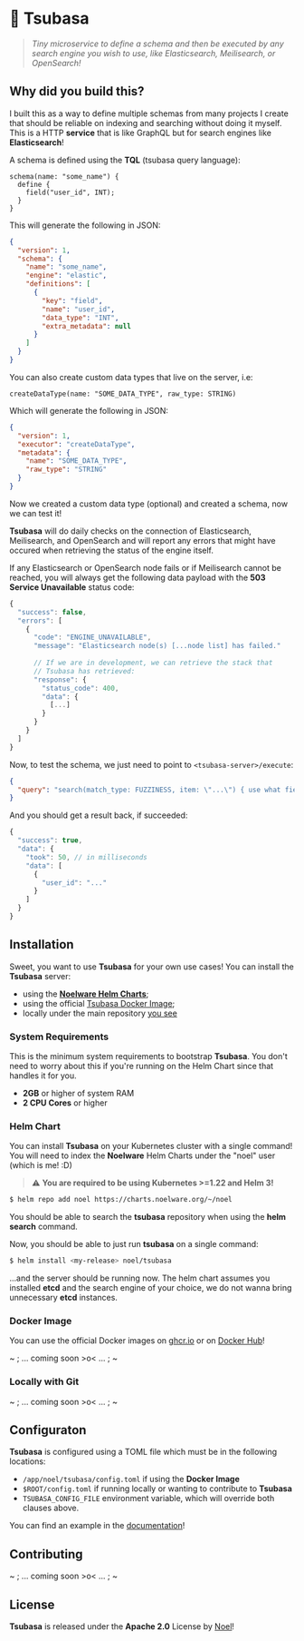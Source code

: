 # 🐇 Tsubasa
> *Tiny microservice to define a schema and then be executed by any search engine you wish to use, like Elasticsearch, Meilisearch, or OpenSearch!*

## Why did you build this?
I built this as a way to define multiple schemas from many projects I create that should be reliable
on indexing and searching without doing it myself. This is a HTTP **service** that is like GraphQL but for
search engines like **Elasticsearch**!

A schema is defined using the **TQL** (tsubasa query language):

```tql
schema(name: "some_name") {
  define {
    field("user_id", INT);
  }
}
```

This will generate the following in JSON:
```json
{
  "version": 1,
  "schema": {
    "name": "some_name",
    "engine": "elastic",
    "definitions": [
      {
        "key": "field",
        "name": "user_id",
        "data_type": "INT",
        "extra_metadata": null
      }
    ]
  }
}
```

You can also create custom data types that live on the server, i.e:

```tql
createDataType(name: "SOME_DATA_TYPE", raw_type: STRING)
```

Which will generate the following in JSON:
```json
{
  "version": 1,
  "executor": "createDataType",
  "metadata": {
    "name": "SOME_DATA_TYPE",
    "raw_type": "STRING"
  }
}
```

Now we created a custom data type (optional) and created a schema, now we can test it!

**Tsubasa** will do daily checks on the connection of Elasticsearch, Meilisearch, and OpenSearch
and will report any errors that might have occured when retrieving the status of the engine itself.

If any Elasticsearch or OpenSearch node fails or if Meilisearch cannot be reached, you will always get the following data payload with the **503 Service Unavailable** status code:

```js
{
  "success": false,
  "errors": [
    {
      "code": "ENGINE_UNAVAILABLE",
      "message": "Elasticsearch node(s) [...node list] has failed."
      
      // If we are in development, we can retrieve the stack that
      // Tsubasa has retrieved:
      "response": {
        "status_code": 400,
        "data": {
          [...]
        }
      }
    }
  ]
}
```

Now, to test the schema, we just need to point to `<tsubasa-server>/execute`:

```json
{
  "query": "search(match_type: FUZZINESS, item: \"...\") { use what field is available! }"
}
```

And you should get a result back, if succeeded:

```js
{
  "success": true,
  "data": {
    "took": 50, // in milliseconds
    "data": [
      {
        "user_id": "..."
      }
    ]
  }
}
```

## Installation
Sweet, you want to use **Tsubasa** for your own use cases! You can install the **Tsubasa** server:

- using the [**Noelware Helm Charts**](#helm-chart);
- using the official [Tsubasa Docker Image](#docker-image);
- locally under the main repository [you see](#locally-with-git)

### System Requirements
This is the minimum system requirements to bootstrap **Tsubasa**. You don't need to worry about this if
you're running on the Helm Chart since that handles it for you.

- **2GB** or higher of system RAM
- **2 CPU Cores** or higher

### Helm Chart
You can install **Tsubasa** on your Kubernetes cluster with a single command! You will need to index the
**Noelware** Helm Charts under the "noel" user (which is me! :D)

> :warning: **You are required to be using Kubernetes >=1.22 and Helm 3!**

```sh
$ helm repo add noel https://charts.noelware.org/~/noel
```

You should be able to search the **tsubasa** repository when using the **helm search** command.

Now, you should be able to just run **tsubasa** on a single command:

```sh
$ helm install <my-release> noel/tsubasa
```

...and the server should be running now. The helm chart assumes you installed **etcd** and the search engine
of your choice, we do not wanna bring unnecessary **etcd** instances.

### Docker Image
You can use the official Docker images on [ghcr.io](https://github.com/auguwu/tsubasa/pkgs/containers/tsubasa) or on [Docker Hub](https://hub.docker.com/r/auguwu/tsubasa)!

~ ; ... coming soon >o< ... ; ~

### Locally with Git
~ ; ... coming soon >o< ... ; ~

## Configuraton
**Tsubasa** is configured using a TOML file which must be in the following locations:

- `/app/noel/tsubasa/config.toml` if using the **Docker Image**
- `$ROOT/config.toml` if running locally or wanting to contribute to **Tsubasa**
- `TSUBASA_CONFIG_FILE` environment variable, which will override both clauses above.

You can find an example in the [documentation](https://docs.floofy.dev/services/tsubasa/configuration)!

## Contributing
~ ; ... coming soon >o< ... ; ~

## License
**Tsubasa** is released under the **Apache 2.0** License by [Noel](https://floofy.dev)!
